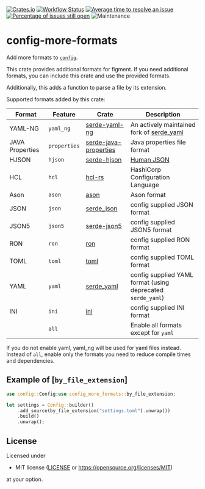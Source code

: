 [![Crates.io](https://img.shields.io/crates/v/config-more-formats.svg)](https://crates.io/crates/config-more-formats)
[![Workflow Status](https://github.com/z0ne-dev/xconfig/workflows/main/badge.svg)](https://github.com/z0ne-dev/xconfig/actions?query=workflow%3A%22main%22)
[![Average time to resolve an issue](https://isitmaintained.com/badge/resolution/z0ne-dev/xconfig.svg)](https://isitmaintained.com/project/z0ne-dev/xconfig "Average time to resolve an issue")
[![Percentage of issues still open](https://isitmaintained.com/badge/open/z0ne-dev/xconfig.svg)](https://isitmaintained.com/project/z0ne-dev/xconfig "Percentage of issues still open")
![Maintenance](https://img.shields.io/badge/maintenance-passively--maintained-yellowgreen.svg)

# config-more-formats

Add more formats to [`config`](https://crates.io/crates/config).

This crate provides additional formats for figment.
If you need additional formats, you can include this crate and use the provided formats.

Additionally, this adds a function to parse a file by its extension.

Supported formats added by this crate:

| Format          | Feature      | Crate                                                                   | Description                                                                      |
|-----------------|--------------|-------------------------------------------------------------------------|----------------------------------------------------------------------------------|
| YAML-NG         | `yaml_ng`    | [serde-yaml-ng](https://crates.io/crates/serde_yaml_ng)                 | An actively maintained fork of [serde_yaml](https://crates.io/crates/serde_yaml) |
| JAVA Properties | `properties` | [serde-java-properties](https://crates.io/crates/serde_java_properties) | Java properties file format                                                      |
| HJSON           | `hjson`      | [serde-hjson](https://crates.io/crates/serde_hjson)                     | [Human JSON](https://hjson.github.io/)                                           |
| HCL             | `hcl`        | [hcl-rs](https://crates.io/crates/hcl)                                  | HashiCorp Configuration Language                                                 |
| Ason            | `ason`       | [ason](https://crates.io/crates/ason)                                   | Ason format                                                                      |
| JSON            | `json`       | [serde_json](https://crates.io/crates/serde_json)                       | config supplied JSON format                                                     |
| JSON5           | `json5`      | [serde-json5](https://crates.io/crates/serde_json5)                     | config supplied JSON5 format                                                    |
| RON             | `ron`        | [ron](https://crates.io/crates/ron)                                     | config supplied RON format                                                      |
| TOML            | `toml`       | [toml](https://crates.io/crates/toml)                                   | config supplied TOML format                                                     |
| YAML            | `yaml`       | [serde_yaml](https://crates.io/crates/serde_yaml)                       | config supplied YAML format (using deprecated `serde_yaml`)                     |
| INI             | `ini`        | [ini](https://crates.io/crates/ini)                                     | config supplied INI format                                                      |
|                 | `all`        |                                                                         | Enable all formats except for `yaml`                                             |

If you do not enable yaml, yaml_ng will be used for yaml files instead.
Instead of `all`, enable only the formats you need to reduce compile times and dependencies.

## Example of [`by_file_extension`]

```rust
use config::Config;use config_more_formats::by_file_extension;

let settings = Config::builder()
    .add_source(by_file_extension("settings.toml").unwrap())
    .build()
    .unwrap();
```

## License

Licensed under
* MIT license ([LICENSE](LICENSE) or https://opensource.org/licenses/MIT)

at your option.
